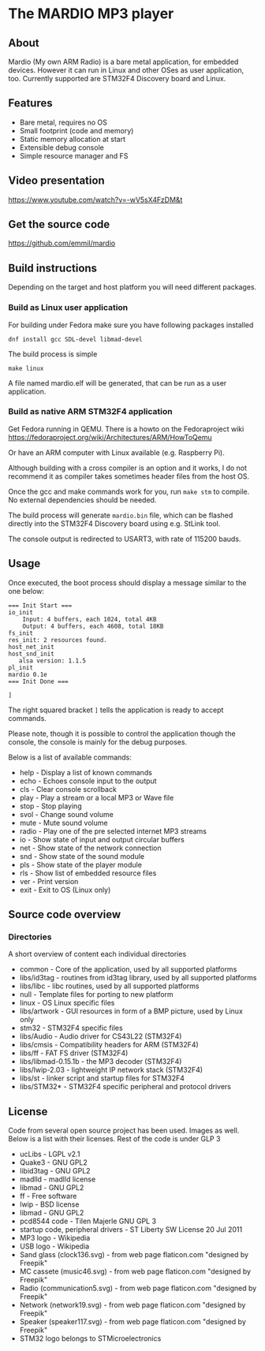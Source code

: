 # The MARDIO MP3 player

## About

Mardio (My own ARM Radio) is a bare metal application, for embedded devices. However it can run in Linux and other OSes as user application, too. Currently supported are STM32F4 Discovery board and Linux.

## Features

- Bare metal, requires no OS
- Small footprint (code and memory)
- Static memory allocation at start
- Extensible debug console
- Simple resource manager and FS

## Video presentation

https://www.youtube.com/watch?v=-wV5sX4FzDM&t

## Get the source code

https://github.com/emmil/mardio

## Build instructions

Depending on the target and host platform you will need different packages.

### Build as Linux user application

For building under Fedora make sure you have following packages installed
```
dnf install gcc SDL-devel libmad-devel
```

The build process is simple
```
make linux
```
A file named mardio.elf will be generated, that can be run as a user application.

### Build as native ARM STM32F4 application

Get Fedora running in QEMU. There is a howto on the Fedoraproject wiki
https://fedoraproject.org/wiki/Architectures/ARM/HowToQemu

Or have an ARM computer with Linux available (e.g. Raspberry Pi).

Although building with a cross compiler is an option and it works, I do not recommend it as compiler takes sometimes header files from the host OS.

Once the gcc and make commands work for you, run `make stm` to compile. No external dependencies should be needed.

The build process will generate `mardio.bin` file, which can be flashed directly into the STM32F4 Discovery board using e.g. StLink tool. 

The console output is redirected to USART3, with rate of 115200 bauds.

## Usage

Once executed, the boot process should display a message similar to the one below:
```
=== Init Start ===
io_init
    Input: 4 buffers, each 1024, total 4KB
    Output: 4 buffers, each 4608, total 18KB
fs_init
res_init: 2 resources found.
host_net_init
host_snd_init
   alsa version: 1.1.5
pl_init
mardio 0.1e
=== Init Done ===

]
```

The right squared bracket ` ] ` tells the application is ready to accept commands.

Please note, though it is possible to control the application though the console, the console is mainly for the debug purposes.

Below is a list of available commands:
- help - Display a list of known commands
- echo - Echoes console input to the output
- cls - Clear console scrollback
- play - Play a stream or a local MP3 or Wave file
- stop - Stop playing
- svol - Change sound volume
- mute - Mute sound volume
- radio - Play one of the pre selected internet MP3 streams
- io - Show state of input and output circular buffers
- net - Show state of the network connection
- snd - Show state of the sound module
- pls - Show state of the player module
- rls - Show list of embedded resource files
- ver - Print version
- exit - Exit to OS (Linux only)

## Source code overview

### Directories

A short overview of content each individual directories
- common - Core of the application, used by all supported platforms
- libs/id3tag - routines from id3tag library, used by all supported platforms
- libs/libc - libc routines, used by all supported platforms
- null - Template files for porting to new platform
- linux - OS Linux specific files
- libs/artwork - GUI resources in form of a BMP picture, used by Linux only
- stm32 - STM32F4 specific files
- libs/Audio - Audio driver for CS43L22 (STM32F4)
- libs/cmsis - Compatibility headers for ARM (STM32F4)
- libs/ff - FAT FS driver (STM32F4)
- libs/libmad-0.15.1b - the MP3 decoder (STM32F4)
- libs/lwip-2.03 - lightweight IP network stack (STM32F4)
- libs/st - linker script and startup files for STM32F4
- libs/STM32* - STM32F4 specific peripheral and protocol drivers

## License

Code from several open source project has been used. Images as well.
Below is a list with their licenses. Rest of the code is under GLP 3

- ucLibs - LGPL v2.1
- Quake3 - GNU GPL2
- libid3tag - GNU GPL2
- madlld - madlld license
- libmad - GNU GPL2
- ff - Free software
- lwip - BSD license
- libmad - GNU GPL2
- pcd8544 code - Tilen Majerle GNU GPL 3
- startup code, peripheral drivers - ST Liberty SW License 20 Jul 2011
- MP3 logo - Wikipedia
- USB logo - Wikipedia
- Sand glass (clock136.svg) - from web page flaticon.com "designed by Freepik"
- MC cassete (music46.svg) - from web page flaticon.com "designed by Freepik"
- Radio (communication5.svg) - from web page flaticon.com "designed by Freepik"
- Network (network19.svg) - from web page flaticon.com "designed by Freepik"
- Speaker (speaker117.svg) - from web page flaticon.com "designed by Freepik"
- STM32 logo belongs to STMicroelectronics

